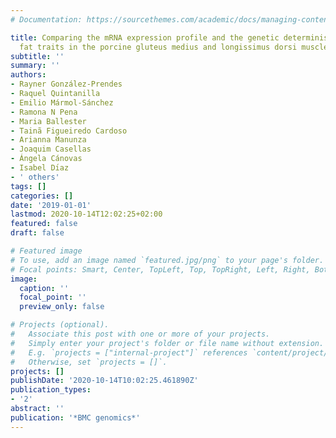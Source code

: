 ```yaml
---
# Documentation: https://sourcethemes.com/academic/docs/managing-content/

title: Comparing the mRNA expression profile and the genetic determinism of intramuscular
  fat traits in the porcine gluteus medius and longissimus dorsi muscles
subtitle: ''
summary: ''
authors:
- Rayner González-Prendes
- Raquel Quintanilla
- Emilio Mármol-Sánchez
- Ramona N Pena
- Maria Ballester
- Tainã Figueiredo Cardoso
- Arianna Manunza
- Joaquim Casellas
- Ángela Cánovas
- Isabel Dı́az
- ' others'
tags: []
categories: []
date: '2019-01-01'
lastmod: 2020-10-14T12:02:25+02:00
featured: false
draft: false

# Featured image
# To use, add an image named `featured.jpg/png` to your page's folder.
# Focal points: Smart, Center, TopLeft, Top, TopRight, Left, Right, BottomLeft, Bottom, BottomRight.
image:
  caption: ''
  focal_point: ''
  preview_only: false

# Projects (optional).
#   Associate this post with one or more of your projects.
#   Simply enter your project's folder or file name without extension.
#   E.g. `projects = ["internal-project"]` references `content/project/deep-learning/index.md`.
#   Otherwise, set `projects = []`.
projects: []
publishDate: '2020-10-14T10:02:25.461890Z'
publication_types:
- '2'
abstract: ''
publication: '*BMC genomics*'
---
```

